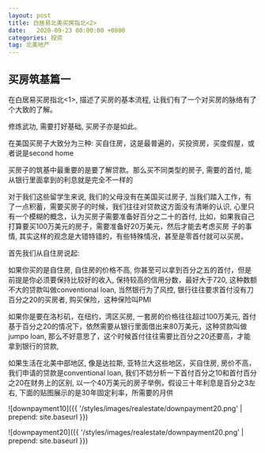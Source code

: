 ```yaml
---
layout: post
title: 白居易北美买房指北<2>
date:   2020-09-23 00:00:00 +0800
categories: 投资
tag: 北美地产
---
```



<h2>买房筑基篇一</h2>

在白居易买房指北<1>, 描述了买房的基本流程, 让我们有了一个对买房的脉络有了个大致的了解。

修炼武功, 需要打好基础, 买房子亦是如此。   

在美国买房子大致分为三种: 买自住房，这是最普遍的，买投资房，买度假屋，或者说是second home

买房子的筑基中最重要的是要了解贷款。那么买不同类型的房子, 需要的首付, 能从银行里面拿到的利息就是完全不一样的

对于我们这些留学生来说, 我们的父母没有在美国买过房子, 当我们踏入工作，有了一点积蓄，需要买房子的时候，我们往往对贷款这方面没有清晰的认识, 心里只有一个模糊的概念，认为买房子需要准备好百分之二十的首付, 比如，如果我自己打算要买100万美元的房子，需要准备好20万美元，然后才能去考虑买房
子的事情, 其实这样的观念是大错特错的，有些特殊情况，甚至是零首付就可以买房。

首先我们从自住房说起:

如果你买的是自住房, 自住房的价格不高, 你甚至可以拿到百分之五的首付，但是前提是你必须要保持比较好的收入, 保持较高的信用分数，最好大于720,
这种数额不大的贷款叫做conventional loan, 当然银行为了风控, 银行往往要求首付没有刀百分之20的买房者, 购买保险，这种保险叫PMI

如果你是要在洛杉矶，在纽约，湾区买房, 一套房的价格往往超过100万美元, 首付基于百分之20的情况下，依然需要从银行里面借出来80万美元，这种贷款叫做jumpo loan, 那么不好意思了，这个时候首付往往需要比百分之20还要高，才能拿到银行的贷款,

如果生活在北美中部地区, 像是达拉斯, 亚特兰大这些地区，买自住房, 房价不高，我们申请的贷款是conventional loan, 我们不妨分析一下首付百分之10和首付百分之20在财务上的区别, 以一个40万美元的房子举例，假设三十年利息是百分之3左右, 下面的贴图展示的是30年固定利率，所需要的月供

<!-- <p align="center">
  <img src="styles/images/realestate/downpayment20.png" />
</p> -->
![downpayment10]({{ '/styles/images/realestate/downpayment20.png' | prepend: site.baseurl }})  
  
![downpayment20]({{ '/styles/images/realestate/downpayment20.png' | prepend: site.baseurl }})






    
                

